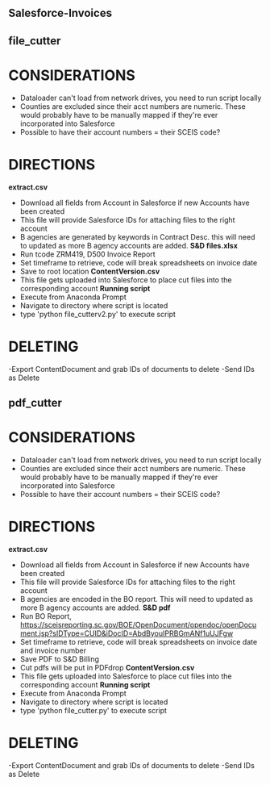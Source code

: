 ## Salesforce-Invoices

## file_cutter
# CONSIDERATIONS
- Dataloader can't load from network drives, you need to run script locally
- Counties are excluded since their acct numbers are numeric. These would probably
have to be manually mapped if they're ever incorporated into Salesforce
- Possible to have their account numbers = their SCEIS code?

# DIRECTIONS
**extract.csv**
- Download all fields from Account in Salesforce if new Accounts have been created
- This file will provide Salesforce IDs for attaching files to the right account
- B agencies are generated by keywords in Contract Desc. this will need to updated
as more B agency accounts are added.
**S&D files.xlsx**
- Run tcode ZRM419, D500 Invoice Report
- Set timeframe to retrieve, code will break spreadsheets on invoice date
- Save to root location
**ContentVersion.csv**
- This file gets uploaded into Salesforce to place cut files into the corresponding
account
**Running script**
- Execute from Anaconda Prompt
- Navigate to directory where script is located
- type 'python file_cutterv2.py' to execute script
# DELETING
-Export ContentDocument and grab IDs of documents to delete
-Send IDs as Delete

## pdf_cutter
# CONSIDERATIONS
- Dataloader can't load from network drives, you need to run script locally
- Counties are excluded since their acct numbers are numeric. These would probably
have to be manually mapped if they're ever incorporated into Salesforce
- Possible to have their account numbers = their SCEIS code?

# DIRECTIONS
**extract.csv**
- Download all fields from Account in Salesforce if new Accounts have been created
- This file will provide Salesforce IDs for attaching files to the right account
- B agencies are encoded in the BO report. This will need to updated
as more B agency accounts are added.
**S&D pdf**
- Run BO Report, https://sceisreporting.sc.gov/BOE/OpenDocument/opendoc/openDocument.jsp?sIDType=CUID&iDocID=AbdByouIPRBGmANf1uUJFgw
- Set timeframe to retrieve, code will break spreadsheets on invoice date and invoice number
- Save PDF to S&D Billing
- Cut pdfs will be put in PDFdrop
**ContentVersion.csv**
- This file gets uploaded into Salesforce to place cut files into the corresponding
account
**Running script**
- Execute from Anaconda Prompt
- Navigate to directory where script is located
- type 'python file_cutter.py' to execute script
# DELETING
-Export ContentDocument and grab IDs of documents to delete
-Send IDs as Delete
